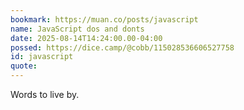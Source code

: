 ```yaml
---
bookmark: https://muan.co/posts/javascript
name: JavaScript dos and donts
date: 2025-08-14T14:24:00.00-04:00
possed: https://dice.camp/@cobb/115028536606527758
id: javascript
quote:
---
```


Words to live by.